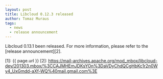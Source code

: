 ```yaml
---
layout: post
title: Libcloud 0.12.3 released
author: Tomaz Muraus
tags:
  - news
  - release announcement
---
```


Libcloud 0.13.1 been released. For more information, please refer to
the [release announcement][2].

[1]: {{ page.url }}
[2]: https://mail-archives.apache.org/mod_mbox/libcloud-dev/201303.mbox/%3CCAJMHEmJDKsYOn%3DaVDyChdQCgHbKc1r2n0Wy4_UxGmdd-aXf-WQ%40mail.gmail.com%3E
